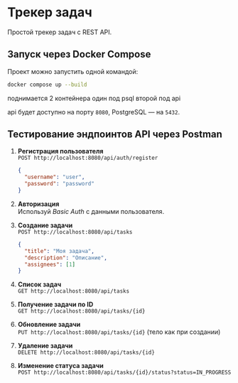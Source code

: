 # Трекер задач  

Простой трекер задач с REST API.  

## Запуск через Docker Compose  

Проект можно запустить одной командой:  

```bash  
docker compose up --build  
```  

поднимается 2 контейнера один под psql второй под api

api будет доступно на порту `8080`, PostgreSQL — на `5432`.  

## Тестирование эндпоинтов API через Postman  

1. **Регистрация пользователя**  
   `POST http://localhost:8080/api/auth/register`  
   
   ```json  
   {  
     "username": "user",  
     "password": "password"  
   }  
   ```  

2. **Авторизация**  
   Используй *Basic Auth* с данными пользователя.  

3. **Создание задачи**  
   `POST http://localhost:8080/api/tasks`  
   ```json  
   {  
     "title": "Моя задача",  
     "description": "Описание",  
     "assignees": [1]  
   }  
   ```  

4. **Список задач**  
   `GET http://localhost:8080/api/tasks`  

5. **Получение задачи по ID**  
   `GET http://localhost:8080/api/tasks/{id}`  

6. **Обновление задачи**  
   `PUT http://localhost:8080/api/tasks/{id}` (тело как при создании)  

7. **Удаление задачи**  
   `DELETE http://localhost:8080/api/tasks/{id}`  

8. **Изменение статуса задачи**  
   `POST http://localhost:8080/api/tasks/{id}/status?status=IN_PROGRESS`  
